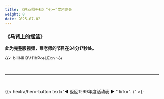 ```yaml
---
title: 《伟业照千秋》“七一”文艺晚会
weight: 8
date: 2025-07-02
---
```


### 《马背上的摇篮》

**此为完整版视频，蔡老师的节目在34分17秒处。**

{{< bilibili BV11hPceLEcn >}}


<br>
<hr>
<br>

{{< hextra/hero-button text="◀ 返回1999年度活动表 ▶ " link="../" >}}